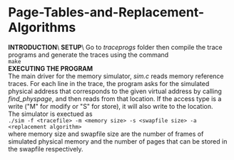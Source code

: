 # Page-Tables-and-Replacement-Algorithms
**INTRODUCTION**\\
**SETUP**\\
Go to _traceprogs_ folder then compile the trace programs and generate the traces using the command\
`make`\
**EXECUTING THE PROGRAM**\
The main driver for the memory simulator, _sim.c_ reads memory reference traces. For each line in the trace, the program asks for the simulated physical address that corresponds to the given virtual address by calling _find_physpage_, and then reads from that location. If the access type is a write ("M" for modify or "S" for store), it will also write to the location.\
The simulator is exectued as\
`./sim -f <tracefile> -m <memory size> -s <swapfile size> -a <replacement algorithm>`\
where memory size and swapfile size are the number of frames of simulated physical memory and the number of pages that can be stored in the swapfile respectively. 


